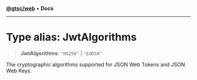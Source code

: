 [**@gtsc/web**](../README.md) • **Docs**

***

# Type alias: JwtAlgorithms

> **JwtAlgorithms**: `"HS256"` \| `"EdDSA"`

The cryptographic algorithms supported for JSON Web Tokens and JSON Web Keys.

